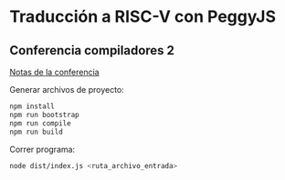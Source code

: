 # Traducción a RISC-V con PeggyJS

## Conferencia compiladores 2

[Notas de la conferencia](https://lyrical-bracket-06d.notion.site/Traducci-n-a-RISC-V-con-PeggyJs-426877e1780a4904a25f06c958e22bc4?pvs=4)

Generar archivos de proyecto:

```bash
npm install
npm run bootstrap
npm run compile
npm run build
```

Correr programa:

```bash
node dist/index.js <ruta_archivo_entrada>
```

